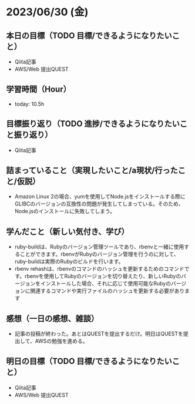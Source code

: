 # 2023/06/30 (金)

## 本日の目標（TODO 目標/できるようになりたいこと）

- Qiita記事
- AWS/Web 提出QUEST

## 学習時間（Hour）

- today: 10.5h

## 目標振り返り（TODO 進捗/できるようになりたいこと振り返り）

- Qiita記事

## 詰まっていること（実現したいこと/a現状/行ったこと/仮説）

- Amazon Linux 2の場合、yumを使用してNode.jsをインストールする際にGLIBCのバージョンの互換性の問題が発生してしまっている。そのため、Node.jsのインストールに失敗してしまう。

## 学んだこと（新しい気付き、学び）

- ruby-buildは、Rubyのバージョン管理ツールであり、rbenvと一緒に使用することができます。rbenvがRubyのバージョン管理を行うのに対して、ruby-buildは実際のRubyのビルドを行います。
- rbenv rehashは、rbenvのコマンドのハッシュを更新するためのコマンドです。rbenvを使用してRubyのバージョンを切り替えたり、新しいRubyのバージョンをインストールした場合、それに応じて使用可能なRubyのバージョンに関連するコマンドや実行ファイルのハッシュを更新する必要があります

## 感想（一日の感想、雑談）

- 記事の投稿が終わった。あとはQUESTを提出するだけ。明日はQUESTを提出して、AWSの勉強を進める。

## 明日の目標（TODO 目標/できるようになりたいこと）

- Qiita記事
- AWS/Web 提出QUEST